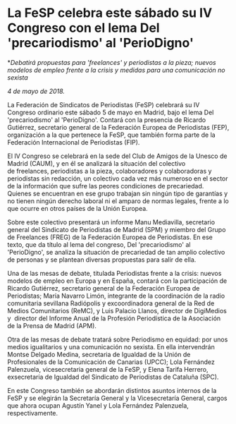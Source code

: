 # La FeSP celebra este sábado su IV Congreso con el lema Del 'precariodismo' al 'PerioDigno'

**Debatirá propuestas para 'freelances' y periodistas a la pieza; nuevos modelos de empleo frente a la crisis y medidas para una comunicación no sexista*

*4 de mayo de 2018.*

La Federación de Sindicatos de Periodistas (FeSP) celebrará su IV Congreso ordinario este sábado 5 de mayo en Madrid, bajo el lema Del 'precariodismo' al 'PerioDigno'. Contará con la presencia de Ricardo Gutiérrez, secretario general de la Federación Europea de Periodistas (FEP), organización a la que pertenece la FeSP, que también forma parte de la Federación Internacional de Periodistas (FIP).

El IV Congreso se celebrará en la sede del Club de Amigos de la Unesco de Madrid (CAUM), y en él se analizará la situación del colectivo de freelances, periodistas a la pieza, colaboradores y colaboradoras y periodistas sin redacción, un colectivo cada vez más numeroso en el sector de la información que sufre las peores condiciones de precariedad. Quienes se encuentran en ese grupo trabajan sin ningún tipo de garantías y no tienen ningún derecho laboral ni el amparo de normas legales, frente a lo que ocurre en otros países de la Unión Europea.

Sobre este colectivo presentará un informe Manu Mediavilla, secretario general del Sindicato de Periodistas de Madrid (SPM) y miembro del Grupo de Freelances (FREG) de la Federación Europea de Periodistas. En ese texto, que da título al lema del congreso, Del 'precariodismo' al 'PerioDigno', se analiza la situación de precariedad de tan amplio colectivo de personas y se plantean diversas propuestas para salir de ella.

Una de las mesas de debate, titulada Periodistas frente a la crisis: nuevos modelos de empleo en Europa y en España, contará con la participación de Ricardo Gutiérrez, secretario general de la Federación Europea de Periodistas; María Navarro Limón, integrante de la coordinación de la radio comunitaria sevillana Radiópolis y excoordinadora general de la Red de Medios Comunitarios (ReMC), y Luis Palacio Llanos, director de DigiMedios y  director del Informe Anual de la Profesión Periodística de la Asociación de la Prensa de Madrid (APM).

Otra de las mesas de debate tratará sobre Periodismo en equidad: por unos medios igualitarios y una comunicación no sexista. En ella intervendrán Montse Delgado Medina, secretaria de Igualdad de la Unión de Profesionales de la Comunicación de Canarias (UPCC); Lola Fernández Palenzuela, vicesecretaria general de la FeSP, y Elena Tarifa Herrero, exsecretaria de Igualdad del Sindicato de Periodistas de Cataluña (SPC).

En este Congreso también se abordarán distintos asuntos internos de la FeSP y se elegirán la Secretaría General y la Vicesecretaría General, cargos que ahora ocupan Agustín Yanel y Lola Fernández Palenzuela, respectivamente.
